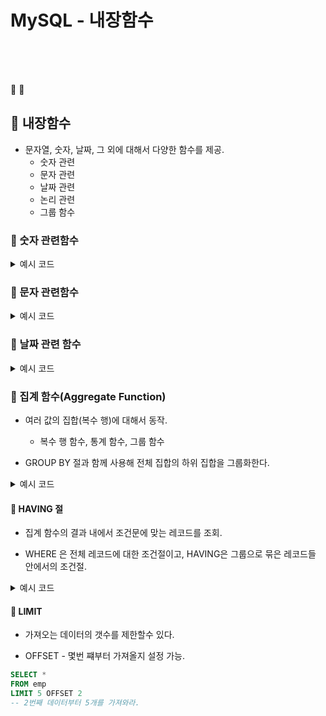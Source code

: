 # MySQL - 내장함수

<br>
<br>
<br>

🐳 🎯

## 🌈 내장함수

* 문자열, 숫자, 날짜, 그 외에 대해서 다양한 함수를 제공.
    - 숫자 관련
    - 문자 관련
    - 날짜 관련
    - 논리 관련
    - 그룹 함수


### 🐳 숫자 관련함수


<details>
<summary>예시 코드</summary>
<div markdown="1">

* 2의 3제곱

```sql
SELECT POW(2,3);
```

* 8 나누기 3의 나머지

```sql
SELECT MOD(8, 3) AS "8를 3으로 나눈 나머지";
```

* 최댓값, 최솟값

```sql
SELECT greatest(8,17,98,,33,333,4,57,32,4234),
       leastest(8,17,98,,33,333,4,57,32,4234); 
```

* 반올림 - round(수, n번쨰자리까지 표현)

```sql
SELECT round(1525.189), round(1534.149, 0), round(1534.149, 1);
```


</div>
</details>


### 🐳 문자 관련함수


<details>
<summary>예시 코드</summary>
<div markdown="1">

* 아스키코드 값 얻기

```sql
SELECT ASCII('0'),  ASCII('A'), ASCII('a');
```

* CONCAT 메서드
  
```sql
SELECT CONCAT('PRESIDENT의 이름은', ename, ' 입니다.') AS 소개
FROM emp
WHERE job = 'PRESIDENT';
-- PRESIDENT의 이름은 KING입니다.
```

* 이름의 길이가 5인 직원의 이름을 조회

```sql
SELECT ename
FROM emp
WHERE length(ename) = 5;
```

* 김싸피
```sql
SELECT length('김싸피'), char_length('김싸피');
-- 9출력 (바이트 단위) - 한글은 3바이트단위로 처리
-- 3출력 (문자 단위)
```

* 이모지

```sql
SELECT length('🍕'), char_length('🍕');
-- 4 출력 - 이모지는 4바이트로 처리(utf8mb4 - 설정이 이모지 때문에 끝자리를 4로 준것.)
-- 1 출력
```

* 문자열 변경

```sql
SELECT replace('Hello abc abc', 'abd', 'ssafy');
```

* 문자열 인덱스

```sql
SELECT instr('Hello ssafy', 'SSAFY');
-- 7출력 - 첫 인덱스를 1부터 시작해서 센다.
-- 대소문자를 구분하는 여부는 설정.
```

* 모든 직원의 이름 3자리 조회

```sql
SELECT substr(ename, 1, 3)
FROM emp;
-- 1인덱스부터 3인덱스까지 자름.
```

* LPAD RPAD

```sql
SELECT LPAD('SSAFY', 10, '*'), RPAD('SSAFY', 10, '*');
-- *****SSAFY
-- SSAFY*****
```

* REVERSE

```sql
SELECT REVERSE('HELLO SSAFY!');
```


</div>
</details>


### 🐳 날짜 관련 함수

<details>
<summary>예시 코드</summary>
<div markdown="1">



```sql

```

</div>
</details>


### 🐳 집계 함수(Aggregate Function)

* 여러 값의 집합(복수 행)에 대해서 동작.
    - 복수 행 함수, 통계 함수, 그룹 함수

* GROUP BY 절과 함께 사용해 전체 집합의 하위 집합을 그룹화한다.

<details>
<summary>예시 코드</summary>
<div markdown="1">

* 모든 사원에 대하여 사원수, 급여총액, 평균급여, 최고급여, 최저급여 조회

```sql
SELECT COUNT(*) 사원수, SUM(sal) 급여총액, AVG(sal) 평균급여, 
        MAX(sal), 최고급여, MIN(sal) 최저급여
FROM emp;
```

* 부서별로 조회하고, 소수점 둘째자리 반올림

```sql
SELECT deptno 부서, COUNT(*) 사원수, SUM(sal) 급여총액,
        ROUND(AVG(sal), 2) '평균급여 - 소수둘째자리까지 반올림',
        MAX(sal), 최고급여, MIN(sal) 최저급여
FROM emp;
GROUP BY deptno, job;
-- 부서별로 먼저 묶고, 그 안에서 직업별로 다시 묶기.
```



</div>
</details>

#### 🎯 HAVING 절

* 집계 함수의 결과 내에서 조건문에 맞는 레코드를 조회.

* WHERE 은 전체 레코드에 대한 조건절이고, HAVING은 그룹으로 묶은 레코드들 안에서의 조건절.

<details>
<summary>예시 코드</summary>
<div markdown="1">

* 급여(커미션포함) 평균이 2000이상인 부서번호, 부서별 사원수, 평균급여(커미션포함) 조회 

```sql
SELECT deptno, COUNT(*) 사원수, 
        ROUND(AVG(sal + IFNULL(comm, 0)), 2) 평균급여
FROM emp
GROUP BY deptno
HAVING AVG(sal IFNULL(comm, 0)) >= 2000;
```

</div>
</details>


#### 🎯 LIMIT 

* 가져오는 데이터의 갯수를 제한할수 있다.

* OFFSET - 몇번 쨰부터 가져올지 설정 가능.

```sql
SELECT * 
FROM emp
LIMIT 5 OFFSET 2
-- 2번째 데이터부터 5개를 가져와라.
```












































































